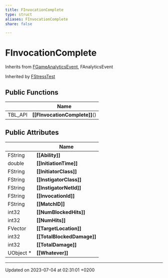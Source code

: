 ```yaml
---
title: FInvocationComplete
type: struct
aliases: FInvocationComplete
share: false

---
```


# FInvocationComplete





Inherits from [FGameAnalyticsEvent](/docs/SDK/Source/Classes/structFGameAnalyticsEvent.md), FAnalyticsEvent

Inherited by [FStressTest](/docs/SDK/Source/Classes/structFStressTest.md)

## Public Functions

|                | Name           |
| -------------- | -------------- |
| TBL_API | **[[FInvocationComplete]]**() |

## Public Attributes

|                | Name           |
| -------------- | -------------- |
| FString | **[[Ability]]**  |
| double | **[[InitiationTime]]**  |
| FString | **[[InitiatorClass]]**  |
| FString | **[[InstigatorClass]]**  |
| FString | **[[InstigatorNetId]]**  |
| FString | **[[InvocationId]]**  |
| FString | **[[MatchID]]**  |
| int32 | **[[NumBlockedHits]]**  |
| int32 | **[[NumHits]]**  |
| FVector | **[[TargetLocation]]**  |
| int32 | **[[TotalBlockedDamage]]**  |
| int32 | **[[TotalDamage]]**  |
| UObject * | **[[Whatever]]**  |

-------------------------------

Updated on 2023-07-04 at 02:31:01 +0200